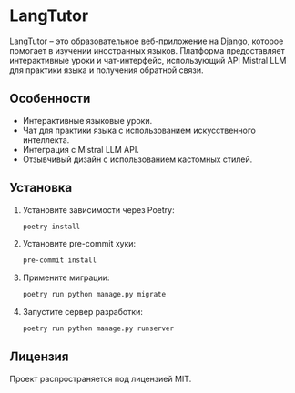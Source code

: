 # LangTutor

LangTutor – это образовательное веб-приложение на Django, которое помогает в
изучении иностранных языков. Платформа предоставляет интерактивные уроки и
чат-интерфейс, использующий API Mistral LLM для практики языка и получения
обратной связи.

## Особенности

- Интерактивные языковые уроки.
- Чат для практики языка с использованием искусственного интеллекта.
- Интеграция с Mistral LLM API.
- Отзывчивый дизайн с использованием кастомных стилей.

## Установка

1. Установите зависимости через Poetry:
   ```bash
   poetry install
   ```
2. Установите pre-commit хуки:
   ```bash
   pre-commit install
   ```
3. Примените миграции:
   ```bash
   poetry run python manage.py migrate
   ```
4. Запустите сервер разработки:
   ```bash
   poetry run python manage.py runserver
   ```

## Лицензия

Проект распространяется под лицензией MIT.
